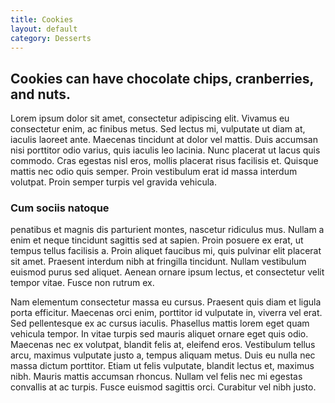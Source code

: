 ```yaml
---
title: Cookies
layout: default
category: Desserts
---
```


## Cookies can have chocolate chips, cranberries, and nuts.

Lorem ipsum dolor sit amet, consectetur adipiscing elit. Vivamus eu consectetur enim, ac finibus metus. Sed lectus mi, vulputate ut diam at, iaculis laoreet ante. Maecenas tincidunt at dolor vel mattis. Duis accumsan nisi porttitor odio varius, quis iaculis leo lacinia. Nunc placerat ut lacus quis commodo. Cras egestas nisl eros, mollis placerat risus facilisis et. Quisque mattis nec odio quis semper. Proin vestibulum erat id massa interdum volutpat. Proin semper turpis vel gravida vehicula.

### Cum sociis natoque
penatibus et magnis dis parturient montes, nascetur ridiculus mus. Nullam a enim et neque tincidunt sagittis sed at sapien. Proin posuere ex erat, ut tempus tellus facilisis a. Proin aliquet faucibus mi, quis pulvinar elit placerat sit amet. Praesent interdum nibh at fringilla tincidunt. Nullam vestibulum euismod purus sed aliquet. Aenean ornare ipsum lectus, et consectetur velit tempor vitae. Fusce non rutrum ex.

Nam elementum consectetur massa eu cursus. Praesent quis diam et ligula porta efficitur. Maecenas orci enim, porttitor id vulputate in, viverra vel erat. Sed pellentesque ex ac cursus iaculis. Phasellus mattis lorem eget quam vehicula tempor. In vitae turpis sed mauris aliquet ornare eget quis odio. Maecenas nec ex volutpat, blandit felis at, eleifend eros. Vestibulum tellus arcu, maximus vulputate justo a, tempus aliquam metus. Duis eu nulla nec massa dictum porttitor. Etiam ut felis vulputate, blandit lectus et, maximus nibh. Mauris mattis accumsan rhoncus. Nullam vel felis nec mi egestas convallis at ac turpis. Fusce euismod sagittis orci. Curabitur vel nibh justo.
